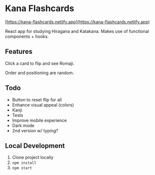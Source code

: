 <h1>Kana Flashcards</h1>

[https://kana-flashcards.netlify.app](https://kana-flashcards.netlify.app)

React app for studying Hiragana and Katakana. Makes use of functional components + hooks.

## Features

Click a card to flip and see Romaji.

Order and positioning are random.

## Todo

- Button to reset flip for all
- Enhance visual appeal (colors)
- Kanji
- Tests
- Improve mobile experience
- Dark mode
- 2nd version w/ typing?

## Local Development

1. Clone project locally
2. `npm install`
3. `npm start`
